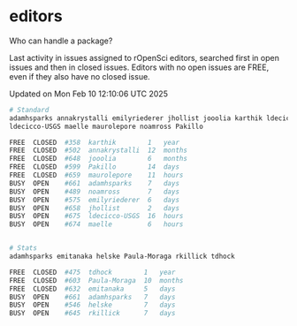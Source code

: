 # editors

Who can handle a package?

Last activity in issues assigned to rOpenSci editors, searched first in open
issues and then in closed issues. Editors with no open issues are FREE, even if
they also have no closed issue.


Updated on Mon Feb 10 12:10:06 UTC 2025

```bash
# Standard
adamhsparks annakrystalli emilyriederer jhollist jooolia karthik ldecicco
ldecicco-USGS maelle maurolepore noamross Pakillo

FREE  CLOSED  #358  karthik        1   year
FREE  CLOSED  #502  annakrystalli  12  months
FREE  CLOSED  #648  jooolia        6   months
FREE  CLOSED  #599  Pakillo        14  days
FREE  CLOSED  #659  maurolepore    11  hours
BUSY  OPEN    #661  adamhsparks    7   days
BUSY  OPEN    #489  noamross       7   days
BUSY  OPEN    #575  emilyriederer  6   days
BUSY  OPEN    #658  jhollist       2   days
BUSY  OPEN    #675  ldecicco-USGS  16  hours
BUSY  OPEN    #674  maelle         6   hours


# Stats
adamhsparks emitanaka helske Paula-Moraga rkillick tdhock

FREE  CLOSED  #475  tdhock        1   year
FREE  CLOSED  #603  Paula-Moraga  10  months
FREE  CLOSED  #632  emitanaka     5   days
BUSY  OPEN    #661  adamhsparks   7   days
BUSY  OPEN    #546  helske        7   days
BUSY  OPEN    #645  rkillick      7   days
```
